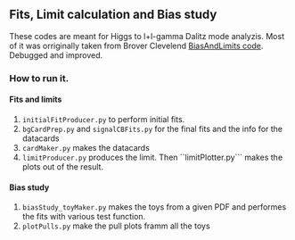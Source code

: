 ## Fits,  Limit calculation and  Bias study
These codes are meant for Higgs to l+l-gamma Dalitz mode analyzis.
Most of it was orriginally taken from Brover Clevelend [BiasAndLimits code][brover].
Debugged and improved.

### How to run it. 
#### Fits and limits
 1. ```initialFitProducer.py``` to perform initial fits.
 2. ```bgCardPrep.py``` and ```signalCBFits.py``` for the final fits and the info for the datacards
 3. ```cardMaker.py``` makes the datacards
 4. ```limitProducer.py``` produces the limit. Then ``limitPlotter.py``` makes the plots out of the result.

#### Bias study
 1. ```biasStudy_toyMaker.py``` makes the toys from a given PDF and performes the fits with various test function.
 2. ```plotPulls.py``` make the pull plots framm all the toys
 
[brover]: https://github.com/brovercleveland/BiasAndLimits
